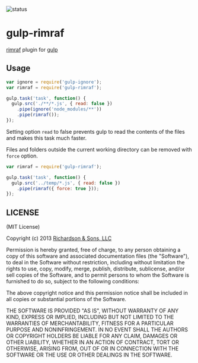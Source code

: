![status](https://secure.travis-ci.org/robrich/gulp-rimraf.png?branch=master)

gulp-rimraf
===========

[rimraf](https://github.com/isaacs/rimraf) plugin for [gulp](https://github.com/wearefractal/gulp)

Usage
-----

```javascript
var ignore = require('gulp-ignore');
var rimraf = require('gulp-rimraf');

gulp.task('task', function() {
  gulp.src('./**/*.js', { read: false })
    .pipe(ignore('node_modules/**'))
    .pipe(rimraf());
});
```
Setting option `read` to false prevents gulp to read the contents of the files and makes this task much faster.

Files and folders outside the current working directory can be removed with `force` option.

```javascript
var rimraf = require('gulp-rimraf');

gulp.task('task', function() {
  gulp.src('../temp/*.js', { read: false })
    .pipe(rimraf({ force: true }));
});
```

LICENSE
-------

(MIT License)

Copyright (c) 2013 [Richardson & Sons, LLC](http://richardsonandsons.com/)

Permission is hereby granted, free of charge, to any person obtaining
a copy of this software and associated documentation files (the
"Software"), to deal in the Software without restriction, including
without limitation the rights to use, copy, modify, merge, publish,
distribute, sublicense, and/or sell copies of the Software, and to
permit persons to whom the Software is furnished to do so, subject to
the following conditions:

The above copyright notice and this permission notice shall be
included in all copies or substantial portions of the Software.

THE SOFTWARE IS PROVIDED "AS IS", WITHOUT WARRANTY OF ANY KIND,
EXPRESS OR IMPLIED, INCLUDING BUT NOT LIMITED TO THE WARRANTIES OF
MERCHANTABILITY, FITNESS FOR A PARTICULAR PURPOSE AND
NONINFRINGEMENT. IN NO EVENT SHALL THE AUTHORS OR COPYRIGHT HOLDERS BE
LIABLE FOR ANY CLAIM, DAMAGES OR OTHER LIABILITY, WHETHER IN AN ACTION
OF CONTRACT, TORT OR OTHERWISE, ARISING FROM, OUT OF OR IN CONNECTION
WITH THE SOFTWARE OR THE USE OR OTHER DEALINGS IN THE SOFTWARE.
